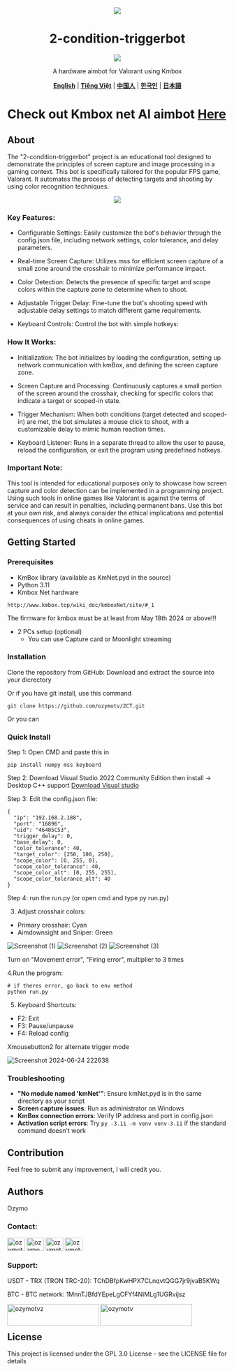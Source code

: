 <div align="center">
 <img src="https://github.com/OzymoGit/2-condition-triggerbot/assets/33122491/86aed2d0-5393-42c1-b9a4-d0d29974a099" /><br> <h1>2-condition-triggerbot</h1>
 <img src="https://img.shields.io/badge/Live%20Status-UNDETECTED-green" />

A hardware aimbot for Valorant using Kmbox

[**English**](.README.md)  |  [**Tiếng Việt**](./docs/vi/README.vi.md)   |   [**中国人**](.README.md)    |    [**한국인**](.README.md)   |    [**日本語**](.README.md)  

</div>

# Check out Kmbox net AI aimbot  [Here](https://github.com/ozymotv/2CA)

## About
The "2-condition-triggerbot" project is an educational tool designed to demonstrate the principles of screen capture and image processing in a gaming context. This bot is specifically tailored for the popular FPS game, Valorant. It automates the process of detecting targets and shooting by using color recognition techniques.

<div align="center">
 <img src="https://github.com/OzymoGit/2-condition-triggerbot/assets/33122491/c9e8ced2-3ab3-4c19-bfed-6f864f5aa7a7" />
 
 </div>
 
### Key Features:

+ Configurable Settings: Easily customize the bot's behavior through the config.json file, including network settings, color tolerance, and delay parameters.
  
+ Real-time Screen Capture: Utilizes mss for efficient screen capture of a small zone around the crosshair to minimize performance impact.

+ Color Detection: Detects the presence of specific target and scope colors within the capture zone to determine when to shoot.

+ Adjustable Trigger Delay: Fine-tune the bot's shooting speed with adjustable delay settings to match different game requirements.

+ Keyboard Controls: Control the bot with simple hotkeys:

### How It Works:

+ Initialization: The bot initializes by loading the configuration, setting up network communication with kmBox, and defining the screen capture zone.

+ Screen Capture and Processing: Continuously captures a small portion of the screen around the crosshair, checking for specific colors that indicate a target or scoped-in state.

+ Trigger Mechanism: When both conditions (target detected and scoped-in) are met, the bot simulates a mouse click to shoot, with a customizable delay to mimic human reaction times.

+ Keyboard Listener: Runs in a separate thread to allow the user to pause, reload the configuration, or exit the program using predefined hotkeys.


### Important Note:

This tool is intended for educational purposes only to showcase how screen capture and color detection can be implemented in a programming project. Using such tools in online games like Valorant is against the terms of service and can result in penalties, including permanent bans. Use this bot at your own risk, and always consider the ethical implications and potential consequences of using cheats in online games.

## Getting Started

### Prerequisites
* KmBox library (available as KmNet.pyd in the source)
* Python 3.11
* Kmbox Net hardware

```
http://www.kmbox.top/wiki_doc/kmboxNet/site/#_1
```
The firmware for kmbox must be at least from May 18th 2024 or above!!!
* 2 PCs setup (optional) 
  - You can use Capture card or Moonlight streaming
    
### Installation

Clone the repository from GitHub:
 Download and extract the source into your dicrectory

Or if you have git install, use this command

```
git clone https://github.com/ozymotv/2CT.git
```
Or you can
### Quick Install
Step 1: Open CMD and paste this in

```
pip install numpy mss keyboard
```

Step 2: Download Visual Studio 2022 Community Edition then install -> Desktop C++ support [Download Visual studio](https://visualstudio.microsoft.com/vs/community/)

Step 3: Edit the config.json file:

```
{
  "ip": "192.168.2.188", 
  "port": "16896",  
  "uid": "46405C53",  
  "trigger_delay": 0,  
  "base_delay": 0,  
  "color_tolerance": 40, 
  "target_color": [250, 100, 250], 
  "scope_color": [0, 255, 0],
  "scope_color_tolerance": 40, 
  "scope_color_alt": [0, 255, 255], 
  "scope_color_tolerance_alt": 40 
}
```
Step 4: run the run.py (or open cmd and type py run.py)


3. Adjust crosshair colors:

+ Primary crosshair: Cyan
+ Aimdownsight and Sniper: Green


![Screenshot (1)](https://github.com/OzymoGit/2-condition-triggerbot/assets/33122491/fe5a5bcb-74fd-41d7-9336-4de2a3bb6f64)
![Screenshot (2)](https://github.com/OzymoGit/2-condition-triggerbot/assets/33122491/da8a76a0-7409-4225-9271-9c3af41d7581)
![Screenshot (3)](https://github.com/OzymoGit/2-condition-triggerbot/assets/33122491/7d8393ca-1b16-4159-bc15-71d1c4f362f7)


Turn on "Movement error", "Firing error", multiplier to 3 times

4.Run the program:
```
# if theres error, go back to env method
python run.py
```

5. Keyboard Shortcuts:
   
+ F2: Exit
+ F3: Pause/unpause
+ F4: Reload config

Xmousebutton2 for alternate trigger mode

![Screenshot 2024-06-24 222638](https://github.com/OzymoGit/2-condition-triggerbot/assets/33122491/c1873efc-af2f-4204-8d46-3a43210763ce)

### Troubleshooting

- **"No module named 'kmNet'"**: Ensure kmNet.pyd is in the same directory as your script
- **Screen capture issues**: Run as administrator on Windows
- **KmBox connection errors**: Verify IP address and port in config.json
- **Activation script errors**: Try `py -3.11 -m venv venv-3.11` if the standard command doesn't work

## Contribution

Feel free to submit any improvement, I will credit you.


## Authors

   Ozymo

<h3 align="left">Contact:</h3>
<p align="left">
<a href="https://twitter.com/ozymotv" target="blank"><img align="center" src="https://raw.githubusercontent.com/rahuldkjain/github-profile-readme-generator/master/src/images/icons/Social/twitter.svg" alt="ozymotv" height="30" width="40" /></a>
<a href="https://linkedin.com/in/ozymo" target="blank"><img align="center" src="https://raw.githubusercontent.com/rahuldkjain/github-profile-readme-generator/master/src/images/icons/Social/linked-in-alt.svg" alt="ozymo" height="30" width="40" /></a>
<a href="https://fb.com/ozymotv" target="blank"><img align="center" src="https://raw.githubusercontent.com/rahuldkjain/github-profile-readme-generator/master/src/images/icons/Social/facebook.svg" alt="ozymotv" height="30" width="40" /></a>
<a href="https://www.youtube.com/c/ozymotv" target="blank"><img align="center" src="https://raw.githubusercontent.com/rahuldkjain/github-profile-readme-generator/master/src/images/icons/Social/youtube.svg" alt="ozymotv" height="30" width="40" /></a>

</p>


<h3 align="left">Support:</h3>

USDT - TRX (TRON TRC-20): TChDBfpKwHPX7CLnqvtQGG7jr9jvaB5KWq

BTC - BTC network: 1MnnTJBfdYEpeLgCFYf4NiMLg1UGRvijsz

<p><a href="https://www.buymeacoffee.com/ozymotvz"> <img align="left" src="https://cdn.buymeacoffee.com/buttons/v2/default-yellow.png" height="50" width="210" alt="ozymotvz" /></a><a href="https://ko-fi.com/ozymotv"> <img align="left" src="https://cdn.ko-fi.com/cdn/kofi3.png?v=3" height="50" width="210" alt="ozymotv" /></a></p><br><br>




## License

This project is licensed under the GPL 3.0 License - see the LICENSE file for details
